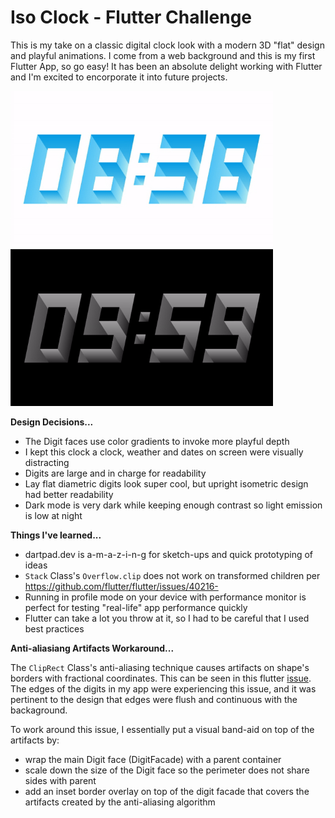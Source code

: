 # Iso Clock - Flutter Challenge

This is my take on a classic digital clock look with a modern 3D "flat" design and playful animations. I come from a web background and this is my first Flutter App, so go easy! It has been an absolute delight working with Flutter and I'm excited to encorporate it into future projects. 

<img src='iso_clock_light_theme.gif' width='420'>
<img src='iso_clock_dark_theme.gif' width='420'>

**Design Decisions...**
- The Digit faces use color gradients to invoke more playful depth
- I kept this clock a clock, weather and dates on screen were visually distracting
- Digits are large and in charge for readability 
- Lay flat diametric digits look super cool, but upright isometric design had better readability
- Dark mode is very dark while keeping enough contrast so light emission is low at night 

**Things I've learned...**
-  dartpad.dev is a-m-a-z-i-n-g for sketch-ups and quick prototyping of ideas 
- `Stack` Class's `Overflow.clip` does not work on transformed children per https://github.com/flutter/flutter/issues/40216-  
-  Running in profile mode on your device with performance monitor is perfect for testing "real-life" app performance quickly
-  Flutter can take a lot you throw at it, so I had to be careful that I used best practices 

**Anti-aliasiang Artifacts Workaround...**

The `ClipRect` Class's anti-aliasing technique causes artifacts on shape's borders with fractional coordinates. This can be seen in this flutter [issue](https://github.com/flutter/flutter/issues/25009). The edges of the digits in my app were experiencing this issue, and it was pertinent to the design that edges were flush and continuous with the backaground. 

To work around this issue, I essentially put a visual band-aid on top of the artifacts by:
- wrap the main Digit face (DigitFacade) with a parent container
- scale down the size of the Digit face so the perimeter does not share sides with parent
- add an inset border overlay on top of the digit facade that covers the artifacts created by the anti-aliasing algorithm
